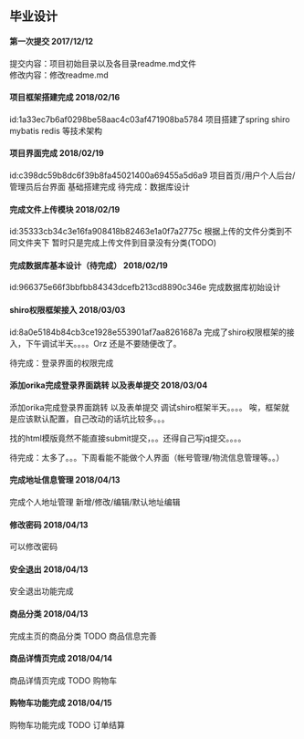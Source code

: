 ## 毕业设计
#### 第一次提交 2017/12/12
提交内容：项目初始目录以及各目录readme.md文件</br>
修改内容：修改readme.md


#### 项目框架搭建完成 2018/02/16
id:1a33ec7b6af0298be58aac4c03af471908ba5784
项目搭建了spring shiro mybatis redis 等技术架构

#### 项目界面完成 2018/02/19
id:c398dc59b8dc6f39b8fa45021400a69455a5d6a9
项目首页/用户个人后台/管理员后台界面 基础搭建完成
待完成：数据库设计


#### 完成文件上传模块 2018/02/19
id:35333cb34c3e16fa908418b82463e1a0f7a2775c
根据上传的文件分类到不同文件夹下
暂时只是完成上传文件到目录没有分类(TODO)

#### 完成数据库基本设计（待完成） 2018/02/19
id:966375e66f3bbfbb84343dcefb213cd8890c346e
完成数据库初始设计


#### shiro权限框架接入 2018/03/03
id:8a0e5184b84cb3ce1928e553901af7aa8261687a
完成了shiro权限框架的接入，下午调试半天。。。。Orz
还是不要随便改了。

待完成：登录界面的权限完成

#### 添加orika完成登录界面跳转 以及表单提交 2018/03/04
添加orika完成登录界面跳转 以及表单提交
调试shiro框架半天。。。。
唉，框架就是应该默认配置，自己改动的话坑比较多。。。

找的html模版竟然不能直接submit提交，。。还得自己写jq提交。。。。


待完成：太多了。。。下周看能不能做个人界面（帐号管理/物流信息管理等。。）
#### 完成地址信息管理 2018/04/13
完成个人地址管理 新增/修改/编辑/默认地址编辑

#### 修改密码 2018/04/13
可以修改密码

#### 安全退出 2018/04/13
安全退出功能完成

#### 商品分类 2018/04/13
完成主页的商品分类
TODO 商品信息完善

#### 商品详情页完成 2018/04/14
商品详情页完成
TODO 购物车


#### 购物车功能完成 2018/04/15
购物车功能完成
TODO 订单结算







